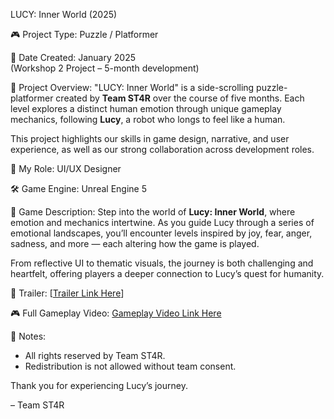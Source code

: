 
   LUCY: Inner World (2025)


🎮 Project Type:
Puzzle / Platformer

📅 Date Created:
January 2025  
(Workshop 2 Project – 5-month development)

🧠 Project Overview:
"LUCY: Inner World" is a side-scrolling puzzle-platformer created by **Team ST4R** over the course of five months. Each level explores a distinct human emotion through unique gameplay mechanics, following **Lucy**, a robot who longs to feel like a human.

This project highlights our skills in game design, narrative, and user experience, as well as our strong collaboration across development roles.

👤 My Role:
UI/UX Designer

🛠️ Game Engine:
Unreal Engine 5

🌌 Game Description:
Step into the world of **Lucy: Inner World**, where emotion and mechanics intertwine. As you guide Lucy through a series of emotional landscapes, you’ll encounter levels inspired by joy, fear, anger, sadness, and more — each altering how the game is played.

From reflective UI to thematic visuals, the journey is both challenging and heartfelt, offering players a deeper connection to Lucy’s quest for humanity.


🎥 Trailer:
[[Trailer Link Here](https://youtu.be/QNh0kPYD2Dc?si=SsHrDJ-7jOtPcvlb)]

🎮 Full Gameplay Video:
[ Gameplay Video Link Here](https://youtu.be/VwZ0HBTaTec?si=fp1ls7k6Fz2YhxmS)


📌 Notes:
- All rights reserved by Team ST4R.
- Redistribution is not allowed without team consent.

Thank you for experiencing Lucy’s journey.

– Team ST4R
